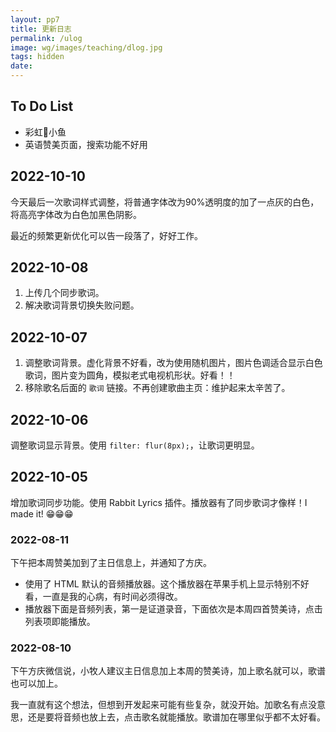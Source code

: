 ```yaml
---
layout: pp7
title: 更新日志
permalink: /ulog
image: wg/images/teaching/dlog.jpg
tags: hidden
date: 
---
```


## To Do List

-  彩虹🌈小鱼
-  英语赞美页面，搜索功能不好用

## 2022-10-10

今天最后一次歌词样式调整，将普通字体改为90%透明度的加了一点灰的白色，将高亮字体改为白色加黑色阴影。

最近的频繁更新优化可以告一段落了，好好工作。

## 2022-10-08

1.  上传几个同步歌词。
2.  解决歌词背景切换失败问题。

## 2022-10-07

1.  调整歌词背景。虚化背景不好看，改为使用随机图片，图片色调适合显示白色歌词，图片变为圆角，模拟老式电视机形状。好看！！
2.  移除歌名后面的 `歌词` 链接。不再创建歌曲主页：维护起来太辛苦了。

## 2022-10-06

调整歌词显示背景。使用 `filter: flur(8px);`，让歌词更明显。

## 2022-10-05

增加歌词同步功能。使用 Rabbit Lyrics 插件。播放器有了同步歌词才像样！I made it! 😁😁😁

### 2022-08-11

下午把本周赞美加到了主日信息上，并通知了方庆。

-  使用了 HTML 默认的音频播放器。这个播放器在苹果手机上显示特别不好看，一直是我的心病，有时间必须得改。
-  播放器下面是音频列表，第一是证道录音，下面依次是本周四首赞美诗，点击列表项即能播放。

### 2022-08-10

下午方庆微信说，小牧人建议主日信息加上本周的赞美诗，加上歌名就可以，歌谱也可以加上。

我一直就有这个想法，但想到开发起来可能有些复杂，就没开始。加歌名有点没意思，还是要将音频也放上去，点击歌名就能播放。歌谱加在哪里似乎都不太好看。